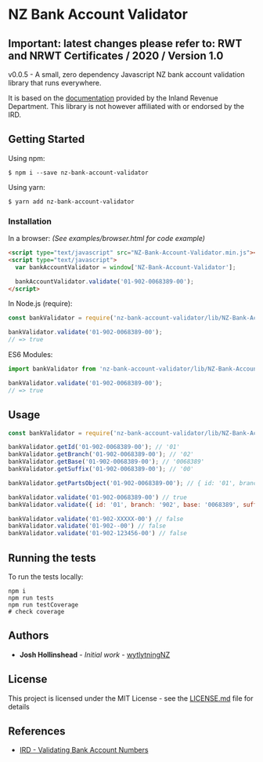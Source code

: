 # NZ Bank Account Validator

## Important: latest changes please refer to: RWT and NRWT Certificates / 2020 / Version 1.0 

v0.0.5 - A small, zero dependency Javascript NZ bank account validation library that runs everywhere.

It is based on the [documentation](https://www.ird.govt.nz/-/media/project/ir/home/documents/digital-service-providers/software-providers/payroll-calculations-business-rules-specifications/payroll-calculations-and-business-rules-specification-2024-v1-1.pdf?modified=20230208203603&modified=20230208203603) provided by the Inland Revenue Department.
This library is not however affiliated with or endorsed by the IRD.


## Getting Started

Using npm:

```shell
$ npm i --save nz-bank-account-validator
```

Using yarn:

```shell
$ yarn add nz-bank-account-validator
```

### Installation

In a browser:
_(See examples/browser.html for code example)_

```html
<script type="text/javascript" src="NZ-Bank-Account-Validator.min.js"></script>
<script type="text/javascript">
  var bankAccountValidator = window['NZ-Bank-Account-Validator'];

  bankAccountValidator.validate('01-902-0068389-00');
</script>
```

In Node.js (require):

```js
const bankValidator = require('nz-bank-account-validator/lib/NZ-Bank-Account-Validator');

bankValidator.validate('01-902-0068389-00');
// => true
```

ES6 Modules:

```js
import bankValidator from 'nz-bank-account-validator/lib/NZ-Bank-Account-Validator';

bankValidator.validate('01-902-0068389-00');
// => true
```

## Usage

```js
const bankValidator = require('nz-bank-account-validator/lib/NZ-Bank-Account-Validator');

bankValidator.getId('01-902-0068389-00'); // '01'
bankValidator.getBranch('01-902-0068389-00'); // '02'
bankValidator.getBase('01-902-0068389-00'); // '0068389'
bankValidator.getSuffix('01-902-0068389-00'); // '00'

bankValidator.getPartsObject('01-902-0068389-00'); // { id: '01', branch: '902', base: '0068389', suffix: '00' }

bankValidator.validate('01-902-0068389-00') // true
bankValidator.validate({ id: '01', branch: '902', base: '0068389', suffix: '00' }) // true

bankValidator.validate('01-902-XXXXX-00') // false
bankValidator.validate('01-902--00') // false
bankValidator.validate('01-902-123456-00') // false
```


## Running the tests

To run the tests locally:

```shell
npm i
npm run tests
npm run testCoverage
# check coverage
```

## Authors

* **Josh Hollinshead** - *Initial work* - [wytlytningNZ](https://github.com/wytlytningNZ)

## License

This project is licensed under the MIT License - see the [LICENSE.md](LICENSE.md) file for details

## References

* [IRD - Validating Bank Account Numbers](https://www.ird.govt.nz/-/media/project/ir/home/documents/digital-service-providers/software-providers/payroll-calculations-business-rules-specifications/payroll-calculations-and-business-rules-specification-2024-v1-1.pdf?modified=20230208203603&modified=20230208203603)
